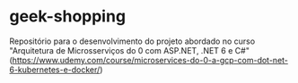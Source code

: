 # geek-shopping
Repositório para o desenvolvimento do projeto abordado no curso "Arquitetura de Microsserviços do 0 com ASP.NET, .NET 6 e C#" (https://www.udemy.com/course/microservices-do-0-a-gcp-com-dot-net-6-kubernetes-e-docker/)
